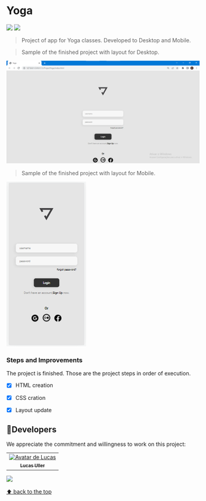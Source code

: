# Yoga 
<img src="https://img.shields.io/badge/HTML5-E34F26?style=for-the-badge&logo=html5&logoColor=white"> 
<img src="https://img.shields.io/badge/CSS3-1572B6?style=for-the-badge&logo=css3&logoColor=white">


> Project of app for Yoga classes. Developed to Desktop and Mobile. 

> Sample of the finished project with layout for Desktop.
<img src="./yogaPrintDesktop.png" alt="exemplo imagem">


> Sample of the finished project with layout for Mobile.
<img src="./YogaPrintMobile.png" alt="exemplo imagem">


### Steps and Improvements

The project is finished. 
Those are the project steps in order of execution. 

- [x] HTML creation
- [x] CSS cration
- [x] Layout update


## 🤝Developers

We appreciate the commitment and willingness to work on this project:

<table>
  <tr>
    <td align="center">
      <a href="#">
        <img src="https://avatars3.githubusercontent.com/u/31936044" width="100px;" alt="Avatar de Lucas"/><br>
        <sub>
          <b>Lucas Uller</b>
        </sub>
      </a>
    </td>
    
  </tr>
</table>
<a href="https://www.linkedin.com/in/lucas-uller-1a81226b?lipi=urn%3Ali%3Apage%3Ad_flagship3_profile_view_base_contact_details%3BY7lY%2BgFsTjmtPFV19V6lKg%3D%3D">
<img src="https://img.shields.io/badge/LinkedIn-0077B5?style=for-the-badge&logo=linkedin&logoColor=white">

[⬆ back to the top](#Yoga)<br>